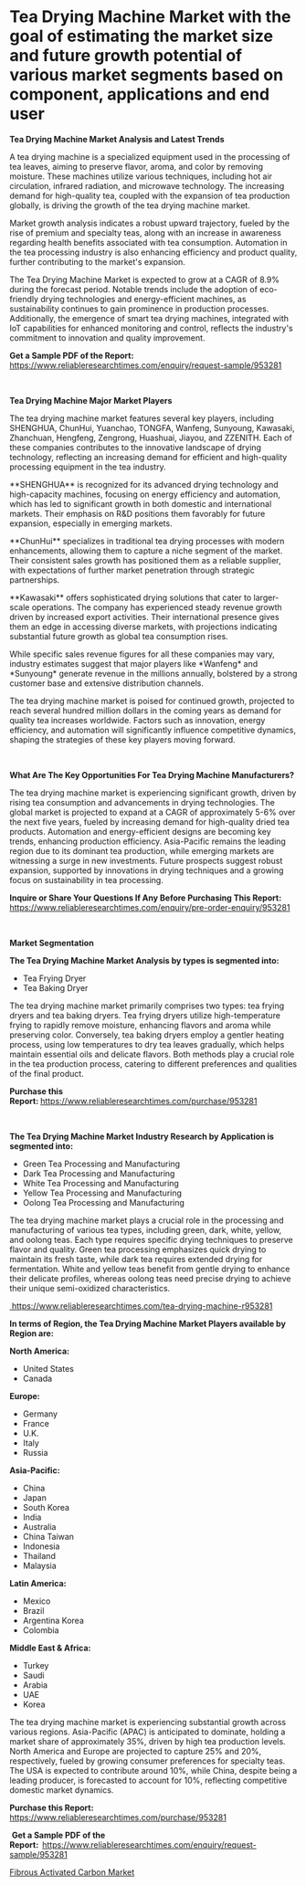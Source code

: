 <p><h1>Tea Drying Machine Market with the goal of estimating the market size and future growth potential of various market segments based on component, applications and end user</h1></p><p><strong>Tea Drying Machine Market Analysis and Latest Trends</strong></p>
<p><p>A tea drying machine is a specialized equipment used in the processing of tea leaves, aiming to preserve flavor, aroma, and color by removing moisture. These machines utilize various techniques, including hot air circulation, infrared radiation, and microwave technology. The increasing demand for high-quality tea, coupled with the expansion of tea production globally, is driving the growth of the tea drying machine market.</p><p>Market growth analysis indicates a robust upward trajectory, fueled by the rise of premium and specialty teas, along with an increase in awareness regarding health benefits associated with tea consumption. Automation in the tea processing industry is also enhancing efficiency and product quality, further contributing to the market's expansion. </p><p>The Tea Drying Machine Market is expected to grow at a CAGR of 8.9% during the forecast period. Notable trends include the adoption of eco-friendly drying technologies and energy-efficient machines, as sustainability continues to gain prominence in production processes. Additionally, the emergence of smart tea drying machines, integrated with IoT capabilities for enhanced monitoring and control, reflects the industry's commitment to innovation and quality improvement.</p></p>
<p><strong>Get a Sample PDF of the Report:&nbsp;</strong> <a href="https://www.reliableresearchtimes.com/enquiry/request-sample/953281?utm_campaign=2723&utm_medium=2&utm_source=Github&utm_content=ia&utm_term=28022025&utm_id=tea-drying-machine">https://www.reliableresearchtimes.com/enquiry/request-sample/953281</a></p>
<p>&nbsp;</p>
<p><strong>Tea Drying Machine Major Market Players</strong></p>
<p><p>The tea drying machine market features several key players, including SHENGHUA, ChunHui, Yuanchao, TONGFA, Wanfeng, Sunyoung, Kawasaki, Zhanchuan, Hengfeng, Zengrong, Huashuai, Jiayou, and ZZENITH. Each of these companies contributes to the innovative landscape of drying technology, reflecting an increasing demand for efficient and high-quality processing equipment in the tea industry.</p><p>**SHENGHUA** is recognized for its advanced drying technology and high-capacity machines, focusing on energy efficiency and automation, which has led to significant growth in both domestic and international markets. Their emphasis on R&D positions them favorably for future expansion, especially in emerging markets.</p><p>**ChunHui** specializes in traditional tea drying processes with modern enhancements, allowing them to capture a niche segment of the market. Their consistent sales growth has positioned them as a reliable supplier, with expectations of further market penetration through strategic partnerships.</p><p>**Kawasaki** offers sophisticated drying solutions that cater to larger-scale operations. The company has experienced steady revenue growth driven by increased export activities. Their international presence gives them an edge in accessing diverse markets, with projections indicating substantial future growth as global tea consumption rises.</p><p>While specific sales revenue figures for all these companies may vary, industry estimates suggest that major players like *Wanfeng* and *Sunyoung* generate revenue in the millions annually, bolstered by a strong customer base and extensive distribution channels.</p><p>The tea drying machine market is poised for continued growth, projected to reach several hundred million dollars in the coming years as demand for quality tea increases worldwide. Factors such as innovation, energy efficiency, and automation will significantly influence competitive dynamics, shaping the strategies of these key players moving forward.</p></p>
<p>&nbsp;</p>
<p><strong>What Are The Key Opportunities For Tea Drying Machine Manufacturers?</strong></p>
<p><p>The tea drying machine market is experiencing significant growth, driven by rising tea consumption and advancements in drying technologies. The global market is projected to expand at a CAGR of approximately 5-6% over the next five years, fueled by increasing demand for high-quality dried tea products. Automation and energy-efficient designs are becoming key trends, enhancing production efficiency. Asia-Pacific remains the leading region due to its dominant tea production, while emerging markets are witnessing a surge in new investments. Future prospects suggest robust expansion, supported by innovations in drying techniques and a growing focus on sustainability in tea processing.</p></p>
<p><strong>Inquire or Share Your Questions If Any Before Purchasing This Report:</strong> <a href="https://www.reliableresearchtimes.com/enquiry/pre-order-enquiry/953281?utm_campaign=2723&utm_medium=2&utm_source=Github&utm_content=ia&utm_term=28022025&utm_id=tea-drying-machine">https://www.reliableresearchtimes.com/enquiry/pre-order-enquiry/953281</a></p>
<p>&nbsp;</p>
<p><strong>Market Segmentation</strong></p>
<p><strong>The Tea Drying Machine Market Analysis by types is segmented into:</strong></p>
<p><ul><li>Tea Frying Dryer</li><li>Tea Baking Dryer</li></ul></p>
<p><p>The tea drying machine market primarily comprises two types: tea frying dryers and tea baking dryers. Tea frying dryers utilize high-temperature frying to rapidly remove moisture, enhancing flavors and aroma while preserving color. Conversely, tea baking dryers employ a gentler heating process, using low temperatures to dry tea leaves gradually, which helps maintain essential oils and delicate flavors. Both methods play a crucial role in the tea production process, catering to different preferences and qualities of the final product.</p></p>
<p><strong>Purchase this Report:&nbsp;</strong><a href="https://www.reliableresearchtimes.com/purchase/953281?utm_campaign=2723&utm_medium=2&utm_source=Github&utm_content=ia&utm_term=28022025&utm_id=tea-drying-machine">https://www.reliableresearchtimes.com/purchase/953281</a></p>
<p>&nbsp;</p>
<p><strong>The Tea Drying Machine Market Industry Research by Application is segmented into:</strong></p>
<p><ul><li>Green Tea Processing and Manufacturing</li><li>Dark Tea Processing and Manufacturing</li><li>White Tea Processing and Manufacturing</li><li>Yellow Tea Processing and Manufacturing</li><li>Oolong Tea Processing and Manufacturing</li></ul></p>
<p><p>The tea drying machine market plays a crucial role in the processing and manufacturing of various tea types, including green, dark, white, yellow, and oolong teas. Each type requires specific drying techniques to preserve flavor and quality. Green tea processing emphasizes quick drying to maintain its fresh taste, while dark tea requires extended drying for fermentation. White and yellow teas benefit from gentle drying to enhance their delicate profiles, whereas oolong teas need precise drying to achieve their unique semi-oxidized characteristics.</p></p>
<p><a href="https://www.reliableresearchtimes.com/tea-drying-machine-r953281?utm_campaign=2723&utm_medium=2&utm_source=Github&utm_content=ia&utm_term=28022025&utm_id=tea-drying-machine">&nbsp;https://www.reliableresearchtimes.com/tea-drying-machine-r953281</a></p>
<p><strong>In terms of Region, the Tea Drying Machine Market Players available by Region are:</strong></p>
<p>
    <p> <strong> North America: </strong>
        <ul>
            <li>United States</li>
            <li>Canada</li>
        </ul>
        </p> 
    <p> <strong> Europe: </strong>
        <ul>
            <li>Germany</li>
            <li>France</li>
            <li>U.K.</li>
            <li>Italy</li>
            <li>Russia</li>
        </ul>
        </p> 
    <p> <strong> Asia-Pacific: </strong>
        <ul>
            <li>China</li>
            <li>Japan</li>
            <li>South Korea</li>
            <li>India</li>
            <li>Australia</li>
            <li>China Taiwan</li>
            <li>Indonesia</li>
            <li>Thailand</li>
            <li>Malaysia</li>
        </ul>
        </p> 
    <p> <strong> Latin America: </strong>
        <ul>
            <li>Mexico</li>
            <li>Brazil</li>
            <li>Argentina Korea</li>
            <li>Colombia</li>
        </ul>
        </p> 
    <p> <strong> Middle East & Africa: </strong>
        <ul>
            <li>Turkey</li>
            <li>Saudi</li>
            <li>Arabia</li>
            <li>UAE</li>
            <li>Korea</li>
        </ul>
    </p>
    </p>
<p><p>The tea drying machine market is experiencing substantial growth across various regions. Asia-Pacific (APAC) is anticipated to dominate, holding a market share of approximately 35%, driven by high tea production levels. North America and Europe are projected to capture 25% and 20%, respectively, fueled by growing consumer preferences for specialty teas. The USA is expected to contribute around 10%, while China, despite being a leading producer, is forecasted to account for 10%, reflecting competitive domestic market dynamics.</p></p>
<p><strong>Purchase this Report: </strong><a href="https://www.reliableresearchtimes.com/purchase/953281?utm_campaign=2723&utm_medium=2&utm_source=Github&utm_content=ia&utm_term=28022025&utm_id=tea-drying-machine">https://www.reliableresearchtimes.com/purchase/953281</a></p>
<p>&nbsp;<strong>Get a Sample PDF of the Report:&nbsp;&nbsp;</strong><a href="https://www.reliableresearchtimes.com/enquiry/request-sample/953281?utm_campaign=2723&utm_medium=2&utm_source=Github&utm_content=ia&utm_term=28022025&utm_id=tea-drying-machine">https://www.reliableresearchtimes.com/enquiry/request-sample/953281</a></p>
<p><strong></strong></p>
<p><p><a href="https://github.com/miottaredlin79/Market-Research-Report-List-1/blob/main/fibrous-activated-carbon-market.md?utm_campaign=2723&utm_medium=2&utm_source=Github&utm_content=ia&utm_term=28022025&utm_id=tea-drying-machine">Fibrous Activated Carbon Market</a></p></p>